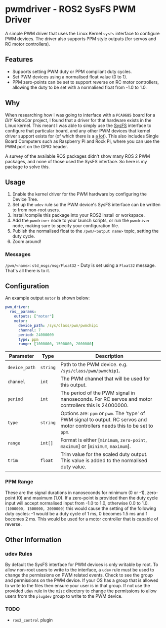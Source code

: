 # pwmdriver - ROS2 SysFS PWM Driver

A simple PWM driver that uses the Linux Kernel `sysfs` interface to configure PWM devices. The driver also supports PPM style outputs (for servos and RC motor controllers).

## Features

* Supports setting PWM duty or PPM compliant duty cycles.
* Set PWM devices using a normalised float value (0 to 1).
* PPM zero-points can be set to support reverse on RC motor controllers, allowing the duty to be set with a normalised float from -1.0 to 1.0.

## Why

When researching how I was going to interface with a `PCA9685` board for a *DIY RoboCar* project, I found that a driver for that hardware exists in the Linux kernel.
This meant I was able to simply use the [SysFS](https://man7.org/linux/man-pages/man5/sysfs.5.html) interface to configure that particular board, and any other PWM devices that kernel driver
support exists for (of which there is a [a lot](https://github.com/torvalds/linux/tree/master/drivers/pwm)). This also includes Single Board Computers such as Raspberry Pi and Rock Pi, where
you can use the PWM port on the GPIO header.

A survey of the available ROS packages didn't show many ROS 2 PWM packages, and none of those used the SysFS interface. So here is my package to solve this.

## Usage

1. Enable the kernel driver for the PWM hardware by configuring the Device Tree.
1. Set up the `udev` rule so the PWM device's SysFS interface can be written to from non-root users.
1. Install/compile this package into your ROS2 install or workspace.
1. Add the `pwmdriver` node to your launch scripts, or run the `pwmdriver` node, making sure to specify your configuration file.
1. Publish the normalised float to the `/pwm/<output name>` topic, setting the duty cycle.
1. Zoom around!

### Messages

`/pwm/<name>`: `std_msgs/msg/Float32` - Duty is set using a `Float32` message. That's all there is to it.

## Configuration

An example output `motor` is shown below:

```yml
pwm_driver:
  ros__params:
    outputs: ["motor"]
    motor:
      device_path: /sys/class/pwm/pwmchip1
      channel: 7
      period: 24000000
      type: ppm
      range: [1000000, 1500000, 2000000]
```


| Parameter     | Type     | Description                                                                                                                     |
|---------------|----------|---------------------------------------------------------------------------------------------------------------------------------|
| `device_path` | `string` | Path to the PWM device. e.g. `/sys/class/pwm/pwmchip1`.                                                                         |
| `channel`     | `int`    | The PWM channel that will be used for this output.                                                                              |
| `period`      | `int`    | The period of the PWM signal in nanoseconds. For RC servos and motor controllers this is 24000000.                              |
| `type`        | `string` | Options are: `ppm` or `pwm`. The 'type' of PWM signal to output. RC servos and motor controllers needs this to be set to `ppm`. |
| `range`       | `int[]`  | Format is either [`minimum`, `zero-point`, `maximum`] or [`minimum`, `maximum`].                                                |
| `trim`        | `float`  | Trim value for the scaled duty output. This value is added to the normalised duty value.                                        |

### PPM Range

These are the signal durations in nanoseconds for minimum (0 or -1), zero-point (0) and maximum (1.0). If a zero-point is provided then the duty cycle input will accept normalised input from -1.0 to 1.0, otherwise 0.0 to 1.0.  `[1000000, 1500000, 2000000]` this would cause the setting of the following duty cycles: -1 would be a duty cycle of 1 ms, 0 becomes 1.5 ms and 1 becomes 2 ms. This would be used for a motor controller that is capable of reverse.

## Other Information

### udev Rules

By default the SysFS interface for PWM devices is only writable by root. To allow non-root users to write to the interface, a `udev` rule must be used to change the permissions on PWM related events. Check to see the group and permissions on the PWM device. If your OS has a group that is allowed to write to the files then ensure your user is in that group. If not use the provided `udev` rule in the `misc` directory to change the permissions to allow users from the `plugdev` group to write to the PWM device.

### TODO

* `ros2_control` plugin
